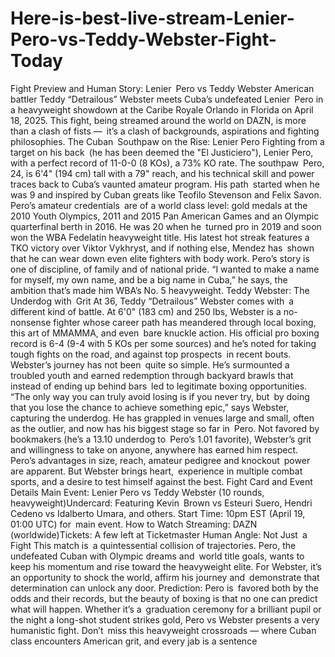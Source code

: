 # Here-is-best-live-stream-Lenier-Pero-vs-Teddy-Webster-Fight-Today



Fight Preview and Human Story: Lenier Pero vs Teddy Webster
American battler Teddy “Detrailous” Webster meets Cuba’s undefeated Lenier Pero in a heavyweight showdown at the Caribe Royale Orlando in Florida on April 18, 2025. This fight, being streamed around the world on DAZN, is more than a clash of fists — it’s a clash of backgrounds, aspirations and fighting philosophies.
The Cuban Southpaw on the Rise: Lenier Pero
Fighting from a target on his back (he has been deemed the "El Justiciero"), Lenier Pero, with a perfect record of 11-0-0 (8 KOs), a 73% KO rate. The southpaw Pero, 24, is 6'4" (194 cm) tall with a 79" reach, and his technical skill and power traces back to Cuba’s vaunted amateur program. His path started when he was 9 and inspired by Cuban greats like Teofilo Stevenson and Felix Savon. Pero’s amateur credentials are of a world class level: gold medals at the 2010 Youth Olympics, 2011 and 2015 Pan American Games and an Olympic quarterfinal berth in 2016. He was 20 when he turned pro in 2019 and soon won the WBA Fedelatin heavyweight title. His latest hot streak features a TKO victory over Viktor Vykhryst, and if nothing else, Mendez has shown that he can wear down even elite fighters with body work. Pero’s story is one of discipline, of family and of national pride. “I wanted to make a name for myself, my own name, and be a big name in Cuba,” he says, the ambition that’s made him WBA’s No. 5 heavyweight.
Teddy Webster: The Underdog with Grit
At 36, Teddy “Detrailous” Webster comes with a different kind of battle. At 6'0" (183 cm) and 250 lbs, Webster is a no-nonsense fighter whose career path has meandered through local boxing, this art of MMAMMA, and even bare knuckle action. His official pro boxing record is 6-4 (9-4 with 5 KOs per some sources) and he’s noted for taking tough fights on the road, and against top prospects in recent bouts. Webster’s journey has not been quite so simple. He’s surmounted a troubled youth and earned redemption through backyard brawls that instead of ending up behind bars led to legitimate boxing opportunities. “The only way you can truly avoid losing is if you never try, but by doing that you lose the chance to achieve something epic,” says Webster, capturing the underdog. He has grappled in venues large and small, often as the outlier, and now has his biggest stage so far in Pero. Not favored by bookmakers (he’s a 13.10 underdog to Pero’s 1.01 favorite), Webster’s grit and willingness to take on anyone, anywhere has earned him respect.
Pero’s advantages in size, reach, amateur pedigree and knockout power are apparent. But Webster brings heart, experience in multiple combat sports, and a desire to test himself against the best.
Fight Card and Event Details
Main Event: Lenier Pero vs Teddy Webster (10 rounds, heavyweight)Undercard: Featuring Kevin Brown vs Esteuri Suero, Hendri Cedeno vs Idalberto Umara, and others. Start Time: 10pm EST (April 19, 01:00 UTC) for main event.
How to Watch
Streaming: DAZN (worldwide)Tickets: A few left at Ticketmaster
Human Angle: Not Just a Fight
This match is a quintessential collision of trajectories. Pero, the undefeated Cuban with Olympic dreams and world title goals, wants to keep his momentum and rise toward the heavyweight elite. For Webster, it’s an opportunity to shock the world, affirm his journey and demonstrate that determination can unlock any door. Prediction: Pero is favored both by the odds and their records, but the beauty of boxing is that no one can predict what will happen. Whether it’s a graduation ceremony for a brilliant pupil or the night a long-shot student strikes gold, Pero vs Webster presents a very humanistic fight. Don’t miss this heavyweight crossroads — where Cuban class encounters American grit, and every jab is a sentence
